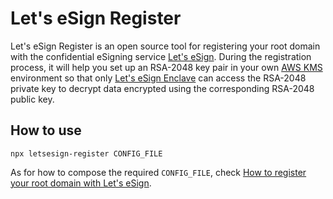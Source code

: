 # Let's eSign Register

Let's eSign Register is an open source tool for registering your root domain with the confidential eSigning service [Let's eSign](https://letsesign.org). During the registration process, it will help you set up an RSA-2048 key pair in your own [AWS KMS](https://aws.amazon.com/tw/kms/) environment so that only [Let's eSign Enclave](https://github.com/letsesign/letsesign-enclave) can access the RSA-2048 private key to decrypt data encrypted using the corresponding RSA-2048 public key. 

## How to use
```
npx letsesign-register CONFIG_FILE
```

As for how to compose the required `CONFIG_FILE`, check [How to register your root domain with Let's eSign](https://github.com/letsesign/letsesign-docs/blob/main/HOWTO-register.md).
